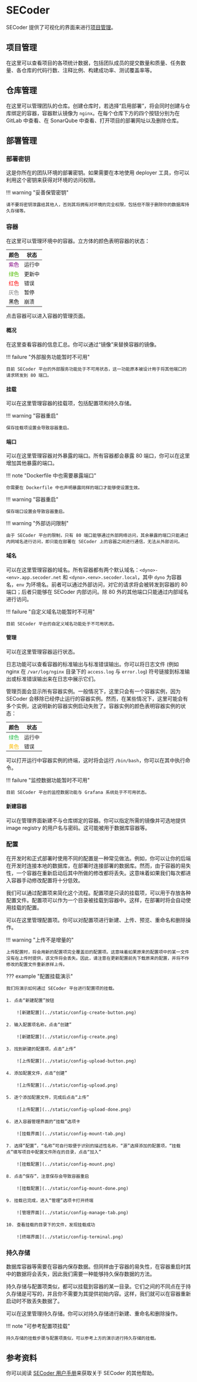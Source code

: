 # SECoder

SECoder 提供了可视化的界面来进行[项目管理](https://sep.secoder.net/#/manage/general)。

## 项目管理

在这里可以查看项目的各项统计数据，包括团队成员的提交数量和质量、任务数量、各仓库的代码行数、注释比例、构建成功率、测试覆盖率等。

## 仓库管理

在这里可以管理团队的仓库。创建仓库时，若选择“启用部署”，将会同时创建与仓库绑定的容器，容器默认镜像为 `nginx`。在每个仓库下方的四个按钮分别为在 GitLab 中查看、在 SonarQube 中查看、打开项目的部署网址以及删除仓库。

## 部署管理

### 部署密钥

这是你所在的团队环境的部署密钥。如果需要在本地使用 deployer 工具，你可以利用这个密钥来获得对环境的访问权限。

!!! warning "妥善保管密钥"

    请不要将密钥泄露给其他人，否则其将拥有对环境的完全权限，包括但不限于删除你的数据库持久存储等。

### 容器

在这里可以管理环境中的容器。立方体的颜色表明容器的状态：

|颜色|状态|
|-|-|
|<div style="color: purple">紫色</div>|运行中|
|<div style="color: #51bd00">绿色</div>|更新中|
|<div style="color: red">红色</div>|错误|
|<div style="color: grey">灰色</div>|暂停|
|<div style="color: black">黑色</div>|崩溃|

点击容器可以进入容器的管理页面。

#### 概况

在这里查看容器的信息汇总。你可以通过“镜像”来替换容器的镜像。

!!! failure "外部服务功能暂时不可用"

    目前 SECoder 平台的外部服务功能处于不可用状态，这一功能原本被设计用于将其他端口的请求转发到 80 端口。

#### 挂载

可以在这里管理容器的挂载项，包括配置项和持久存储。

!!! warning "容器重启"

    保存挂载项设置会导致容器重启。

#### 端口

可以在这里管理容器对外暴露的端口。所有容器都会暴露 80 端口，你可以在这里增加其他暴露的端口。

!!! note "Dockerfile 中也需要暴露端口"

    你需要在 Dockerfile 中也声明暴露同样的端口才能够使设置生效。

!!! warning "容器重启"

    保存端口设置会导致容器重启。

!!! warning "外部访问限制"

    由于 SECoder 平台的限制，只有 80 端口能够通过外部网络访问，其余暴露的端口只能通过内网域名进行访问，即只能在部署在 SECoder 上的容器之间进行通信，无法从外部访问。

#### 域名

可以在这里管理容器的域名。所有容器都有两个默认域名：`<dyno>-<env>.app.secoder.net` 和 `<dyno>.<env>.secoder.local`，其中 `dyno` 为容器名，`env` 为环境名。前者可以通过外部访问，对它的请求将会被转发到容器的 80 端口；后者只能够在 SECoder 内部访问。除 80 外的其他端口只能通过内部域名进行访问。

!!! failure "自定义域名功能暂时不可用"

    目前 SECoder 平台的自定义域名功能处于不可用状态。

#### 管理

可以在这里管理容器运行状态。

日志功能可以查看容器的标准输出与标准错误输出。你可以将日志文件 (例如 nginx 在 `/var/log/nginx` 目录下的 `access.log` 与 `error.log`) 符号链接到标准输出或标准错误输出来在日志中展示它们。

管理页面会显示所有容器实例。一般情况下，这里只会有一个容器实例，因为 SECoder 会移除已经停止运行的容器实例。然而，在某些情况下，这里可能会有多个实例，这说明新的容器实例启动失败了。容器实例的颜色表明容器实例的状态：

|颜色|状态|
|-|-|
|<div style="color: #21ba45">绿色</div>|运行中|
|<div style="color: #fbbd08">黄色</div>|错误|

可以打开运行中容器实例的终端，这时将会运行 `/bin/bash`，你可以在其中执行命令。

!!! failure "监控数据功能暂时不可用"

    目前 SECoder 平台的监控数据功能与 Grafana 系统处于不可用状态。

#### 新建容器

可以在管理界面新建不与仓库绑定的容器。你可以指定所需的镜像并可选地提供 image registry 的用户名与密码。这可能被用于数据库容器等。

### 配置

在开发时和正式部署时使用不同的配置是一种常见做法。例如，你可以让你的后端在开发时连接本地的数据库，在部署时连接部署的数据库。然而，由于容器的易失性，一个容器在重新启动后其中所做的修改都将丢失。这意味着如果我们每次都进入容器手动修改配置将十分低效。

我们可以通过配置项来简化这个流程。配置项是只读的挂载项，可以用于存放各种配置文件。配置项可以作为一个目录被挂载到容器中。这样，在部署时将会自动使用挂载的配置。

可以在这里管理配置项。你可以对配置项进行新建、上传、预览、重命名和删除操作。

!!! warning "上传不是增量的"

    上传配置时，将会用新的配置项完全覆盖旧的配置项。这意味着如果原来的配置项中的某一文件没有在上传时提供，该文件将会丢失。因此，请注意在更新配置前先下载原来的配置，并将不作修改的配置文件重新原样上传。

??? example "配置挂载演示"

    我们将演示如何通过 SECoder 平台进行配置项的挂载。

    1. 点击“新建配置”按钮

        ![新建配置](../static/config-create-button.png)

    2. 输入配置项名称，点击“创建”

        ![新建配置](../static/config-create.png)

    3. 找到新建的配置项，点击“上传”

        ![上传配置](../static/config-upload-button.png)

    4. 添加配置文件，点击“创建”

        ![上传配置](../static/config-upload.png)

    5. 逐个添加配置文件，完成后点击“上传”

        ![上传配置](../static/config-upload-done.png)

    6. 进入容器管理界面的“挂载”选项卡

        ![挂载界面](../static/config-mount-tab.png)

    7. 选择“配置”，“名称”可自行取便于识别的描述性名称，“源”选择添加的配置项，“挂载点”填写项目中配置文件所在的目录，点击“加入”

        ![挂载配置](../static/config-mount.png)

    8. 点击“保存”，注意保存会导致容器重启

        ![挂载配置](../static/config-mount-done.png)

    9. 挂载已完成，进入“管理”选项卡打开终端

        ![管理界面](../static/config-manage-tab.png)

    10. 查看挂载的目录下的文件，发现挂载成功

        ![终端界面](../static/config-terminal.png)

### 持久存储

数据库容器等需要在容器内保存数据。但同样由于容器的易失性，在容器重启时其中的数据将会丢失，因此我们需要一种能够持久保存数据的方法。

持久存储与配置项类似，都可以挂载到容器的某一目录。它们之间的不同点在于持久存储是可写的，并且你不需要为其提供初始内容。这样，我们就可以在容器重新启动时不致丢失数据了。

可以在这里管理持久存储。你可以对持久存储进行新建、重命名和删除操作。

!!! note "可参考配置项挂载"

    持久存储的挂载步骤与配置项类似，可以参考上方的演示进行持久存储的挂载。

## 参考资料

你可以阅读 [SECoder 用户手册](https://docs.secoder.net)来获取关于 SECoder 的其他帮助。